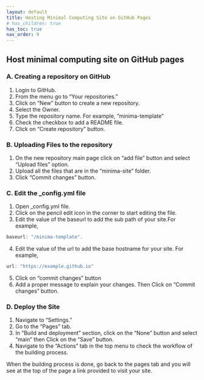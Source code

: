 ```yaml
---
layout: default
title: Hosting Minimal Computing Site on GitHub Pages
# has_children: true
has_toc: true
nav_order: 9
---
```


## Host minimal computing site on GitHub pages 

### A. Creating a repository on GitHub
1. Login to GitHub. 
2. From the menu go to “Your repositories.” 
3. Click on “New” button to create a new repository. 
4. Select the Owner. 
5. Type the repository name. For example, “minima-template” 
6. Check the checkbox to add a README file. 
7. Click on “Create repository” button. 

### B. Uploading Files to the repository

1. On the new repository main page click on “add file” button and select “Upload files” option. 
2. Upload all the files that are in the “minima-site” folder. 
3. Click “Commit changes” button. 

### C. Edit the _config.yml file
1. Open _config.yml file. 
2. Click on the pencil edit icon in the corner to start editing the file. 
3. Edit the value of the baseurl to add the sub path of your site.For example,
```ts
baseurl: "/minima-template". 
```
4. Edit the value of the url to add the base hostname for your site. For example,
```ts
url: "https://example.github.io" 
```
5. Click on “commit changes” button 
6. Add a proper message to explain your changes. Then Click on “Commit changes” button. 

### D. Deploy the Site 

1. Navigate to “Settings.” 
2. Go to the “Pages” tab. 
3. In “Build and deployment” section, click on the “None” button and select “main” then Click on the “Save” button. 
4. Navigate to the “Actions” tab in the top menu to check the workflow of the building process. 

When the building process is done, go back to the pages tab and you will see at the top of the page a link provided to visit your site. 